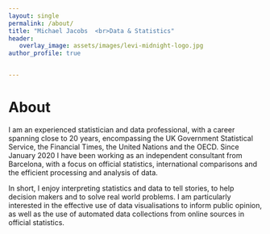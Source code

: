 ```yaml
---
layout: single
permalink: /about/
title: "Michael Jacobs  <br>Data & Statistics"
header: 
   overlay_image: assets/images/levi-midnight-logo.jpg
author_profile: true   


---
```

# About

  I am an experienced statistician and data professional, with a career spanning close to 20 years, encompassing the UK Government Statistical Service, the Financial Times, the United Nations and the OECD. Since January 2020 I have been working as an independent consultant from Barcelona, with a focus on official statistics, international comparisons and the efficient processing and analysis of data.  

In short, I enjoy interpreting statistics and data to tell stories, to help decision makers and to solve real world problems. I am particularly interested in the effective use of data visualisations to inform public opinion, as well as the use of automated data collections from online sources in official statistics.  
 


